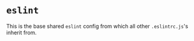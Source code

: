 # `eslint`

This is the base shared `eslint` config from which all other `.eslintrc.js`'s inherit from.
